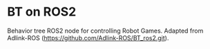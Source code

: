 # BT on ROS2

Behavior tree ROS2 node for controlling Robot Games.  Adapted from Adlink-ROS (https://github.com/Adlink-ROS/BT_ros2.git).

